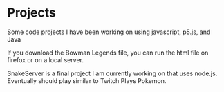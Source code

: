 # Projects
Some code projects I have been working on using javascript, p5.js, and Java

If you download the Bowman Legends file, you can run the html file on firefox or on a local server.

SnakeServer is a final project I am currently working on that uses node.js. Eventually should play similar to Twitch Plays Pokemon.
